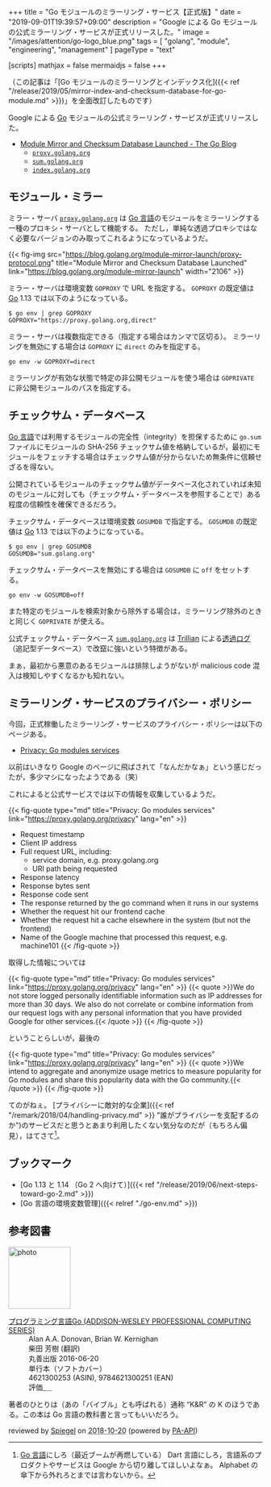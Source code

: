 +++
title = "Go モジュールのミラーリング・サービス【正式版】"
date =  "2019-09-01T19:39:57+09:00"
description = "Google による Go モジュールの公式ミラーリング・サービスが正式リリースした。"
image = "/images/attention/go-logo_blue.png"
tags = [ "golang", "module", "engineering", "management" ]
pageType = "text"

[scripts]
  mathjax = false
  mermaidjs = false
+++

（この記事は「[Go モジュールのミラーリングとインデックス化]({{< ref "/release/2019/05/mirror-index-and-checksum-database-for-go-module.md" >}})」を全面改訂したものです）

Google による [Go] モジュールの公式ミラーリング・サービスが正式リリースした。

- [Module Mirror and Checksum Database Launched - The Go Blog](https://blog.golang.org/module-mirror-launch)
    - [`proxy.golang.org`]
    - [`sum.golang.org`]
    - [`index.golang.org`]

[`proxy.golang.org`]: https://proxy.golang.org/
[`sum.golang.org`]: https://sum.golang.org/
[`index.golang.org`]: https://index.golang.org/

## モジュール・ミラー

ミラー・サーバ [`proxy.golang.org`] は [Go 言語]のモジュールをミラーリングする一種のプロキシ・サーバとして機能する。
ただし，単純な透過プロキシではなく必要なバージョンのみ取ってこれるようになっているようだ。

{{< fig-img src="https://blog.golang.org/module-mirror-launch/proxy-protocol.png" title="Module Mirror and Checksum Database Launched" link="https://blog.golang.org/module-mirror-launch" width="2106" >}}

ミラー・サーバは環境変数 `GOPROXY` で URL を指定する。
`GOPROXY` の既定値は [Go] 1.13 では以下のようになっている。

```text
$ go env | grep GOPROXY
GOPROXY="https://proxy.golang.org,direct"
```

ミラー・サーバは複数指定できる（指定する場合はカンマで区切る）。
ミラーリングを無効にする場合は `GOPROXY` に `direct` のみを指定する。

```text
go env -w GOPROXY=direct
```

ミラーリングが有効な状態で特定の非公開モジュールを使う場合は `GOPRIVATE` に非公開モジュールのパスを指定する。

## チェックサム・データベース

[Go 言語]では利用するモジュールの完全性（integrity）を担保するために `go.sum` ファイルにモジュールの SHA-256 チェックサム値を格納しているが，最初にモジュールをフェッチする場合はチェックサム値が分からないため無条件に信頼せざるを得ない。

公開されているモジュールのチェックサム値がデータベース化されていれば未知のモジュールに対しても（チェックサム・データベースを参照することで）ある程度の信頼性を確保できるだろう。

チェックサム・データベースは環境変数 `GOSUMDB` で指定する。
`GOSUMDB` の既定値は [Go] 1.13 では以下のようになっている。

```text
$ go env | grep GOSUMDB
GOSUMDB="sum.golang.org"
```

チェックサム・データベースを無効にする場合は `GOSUMDB` に `off` をセットする。

```text
go env -w GOSUMDB=off
```

また特定のモジュールを検索対象から除外する場合は，ミラーリング除外のときと同じく `GOPRIVATE` が使える。

公式チェックサム・データベース [`sum.golang.org`] は [Trillian] による[透過ログ](https://research.swtch.com/tlog "research!rsc: Transparent Logs for Skeptical Clients")（追記型データベース）で改竄に強いという特徴がある。

まぁ，最初から悪意のあるモジュールは排除しようがないが malicious code 混入は検知しやすくなるかも知れない。

## ミラーリング・サービスのプライバシー・ポリシー

今回，正式稼働したミラーリング・サービスのプライバシー・ポリシーは以下のページある。

- [Privacy: Go modules services](https://proxy.golang.org/privacy)

以前はいきなり Google のページに飛ばされて「なんだかなぁ」という感じだったが，多少マシになったようである（笑）

これによると公式サービスでは以下の情報を収集しているようだ。

{{< fig-quote type="md" title="Privacy: Go modules services" link="https://proxy.golang.org/privacy" lang="en" >}}
- Request timestamp
- Client IP address
- Full request URL, including:
    - service domain, e.g. proxy.golang.org
    - URI path being requested 
- Response latency
- Response bytes sent
- Response code sent
- The response returned by the go command when it runs in our systems
- Whether the request hit our frontend cache
- Whether the request hit a cache elsewhere in the system (but not the frontend)
- Name of the Google machine that processed this request, e.g. machine101
{{< /fig-quote >}}

取得した情報については

{{< fig-quote type="md" title="Privacy: Go modules services" link="https://proxy.golang.org/privacy" lang="en" >}}
{{< quote >}}We do not store logged personally identifiable information such as IP addresses for more than 30 days. We also do not correlate or combine information from our request logs with any personal information that you have provided Google for other services.{{< /quote >}}
{{< /fig-quote >}}

ということらしいが，最後の

{{< fig-quote type="md" title="Privacy: Go modules services" link="https://proxy.golang.org/privacy" lang="en" >}}
{{< quote >}}We intend to aggregate and anonymize usage metrics to measure popularity for Go modules and share this popularity data with the Go community.{{< /quote >}}
{{< /fig-quote >}}

てのがねぇ。
[プライバシーに敵対的な企業]({{< ref "/remark/2018/04/handling-privacy.md" >}} "誰がプライバシーを支配するのか")のサービスだと思うとあまり利用したくない気分なのだが（もちろん偏見），はてさて[^lang1]。

[^lang1]: [Go 言語]にしろ（最近ブームが再燃している） Dart 言語にしろ，言語系のプロダクトやサービスは Google から切り離してほしいよなぁ。 Alphabet の傘下から外れろとまでは言わないから。

## ブックマーク

- [Go 1.13 と 1.14 （Go 2 へ向けて）]({{< ref "/release/2019/06/next-steps-toward-go-2.md" >}})
- [Go 言語の環境変数管理]({{< relref "./go-env.md" >}})

[Go 言語]: https://golang.org/ "The Go Programming Language"
[Go]: https://golang.org/ "The Go Programming Language"
[Trillian]: https://github.com/google/trillian "google/trillian: A transparent, highly scalable and cryptographically verifiable data store."
[Certificate Transparency]: https://www.certificate-transparency.org/

## 参考図書

<div class="hreview">
  <div class="photo"><a class="item url" href="https://www.amazon.co.jp/%E3%83%97%E3%83%AD%E3%82%B0%E3%83%A9%E3%83%9F%E3%83%B3%E3%82%B0%E8%A8%80%E8%AA%9EGo-ADDISON-WESLEY-PROFESSIONAL-COMPUTING-Donovan/dp/4621300253?SubscriptionId=AKIAJYVUJ3DMTLAECTHA&tag=baldandersinf-22&linkCode=xm2&camp=2025&creative=165953&creativeASIN=4621300253"><img src="https://images-fe.ssl-images-amazon.com/images/I/41meaSLNFfL._SL160_.jpg" width="123" alt="photo"></a></div>
  <dl class="fn">
    <dt><a href="https://www.amazon.co.jp/%E3%83%97%E3%83%AD%E3%82%B0%E3%83%A9%E3%83%9F%E3%83%B3%E3%82%B0%E8%A8%80%E8%AA%9EGo-ADDISON-WESLEY-PROFESSIONAL-COMPUTING-Donovan/dp/4621300253?SubscriptionId=AKIAJYVUJ3DMTLAECTHA&tag=baldandersinf-22&linkCode=xm2&camp=2025&creative=165953&creativeASIN=4621300253">プログラミング言語Go (ADDISON-WESLEY PROFESSIONAL COMPUTING SERIES)</a></dt>
    <dd>Alan A.A. Donovan, Brian W. Kernighan</dd>
    <dd>柴田 芳樹 (翻訳)</dd>
    <dd>丸善出版 2016-06-20</dd>
    <dd>単行本（ソフトカバー）</dd>
    <dd>4621300253 (ASIN), 9784621300251 (EAN)</dd>
    <dd>評価<abbr class="rating fa-sm" title="5">&nbsp;<i class="fas fa-star"></i>&nbsp;<i class="fas fa-star"></i>&nbsp;<i class="fas fa-star"></i>&nbsp;<i class="fas fa-star"></i>&nbsp;<i class="fas fa-star"></i></abbr></dd>
  </dl>
  <p class="description">著者のひとりは（あの「バイブル」とも呼ばれる）通称 “K&amp;R” の K のほうである。この本は Go 言語の教科書と言ってもいいだろう。</p>
  <p class="powered-by">reviewed by <a href='#maker' class='reviewer'>Spiegel</a> on <abbr class="dtreviewed" title="2018-10-20">2018-10-20</abbr> (powered by <a href="https://affiliate.amazon.co.jp/assoc_credentials/home">PA-API</a>)</p>
</div>
